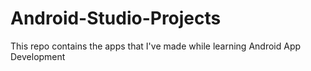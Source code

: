 # Android-Studio-Projects
This repo contains the apps that I've made while learning Android App Development
